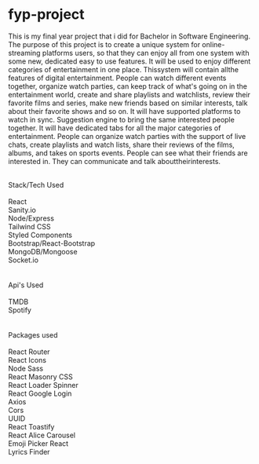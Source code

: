 # fyp-project

This is my final year project that i did for Bachelor in Software Engineering. The purpose of this project is to create a unique system for online-streaming platforms users, so that they can enjoy all from one system with some new, dedicated easy to use features. It will be used to enjoy different categories of
entertainment in one place. Thissystem will contain allthe features of digital entertainment. People
can watch different events together, organize watch parties, can keep track of what's going on in
the entertainment world, create and share playlists and watchlists, review their favorite films and
series, make new friends based on similar interests, talk about their favorite shows and so on. It will
have supported platforms to watch in sync. Suggestion engine to bring the same interested people
together. It will have dedicated tabs for all the major categories of entertainment. People
can organize watch parties with the support of live chats, create playlists and watch lists, share their
reviews of the films, albums, and takes on sports events. People can see what their friends are
interested in. They can communicate and talk abouttheirinterests.

<br/>
Stack/Tech Used <br/>

<br/>
React <br/>
Sanity.io <br/>
Node/Express <br/>
Tailwind CSS <br/>
Styled Components <br/>
Bootstrap/React-Bootstrap <br/>
MongoDB/Mongoose <br/>
Socket.io <br/>

<br/>
<br/>
Api's Used <br/>

<br/>
TMDB <br/>
Spotify
<br/>
<br/>
<br/>
Packages used <br/>

<br/>
React Router <br/>
React Icons <br/>
Node Sass <br/>
React Masonry CSS <br/>
React Loader Spinner <br/>
React Google Login <br/>
Axios <br/>
Cors <br/>
UUID <br/>
React Toastify <br/>
React Alice Carousel <br/>
Emoji Picker React <br/>
Lyrics Finder

